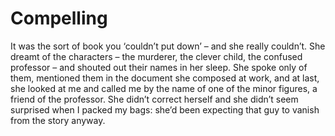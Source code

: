 Compelling
==========
It was the sort of book you ‘couldn’t put down’ – and she really couldn’t. She dreamt of the characters – the murderer, the clever child, the confused professor – and shouted out their names in her sleep. She spoke only of them, mentioned them in the document she composed at work, and at last, she looked at me and called me by the name of one of the minor figures, a friend of the professor. She didn’t correct herself and she didn’t seem surprised when I packed my bags: she’d been expecting that guy to vanish from the story anyway.